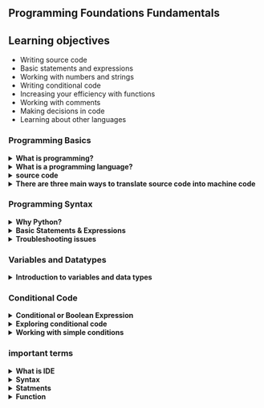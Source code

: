 ## Programming Foundations Fundamentals

## Learning objectives
<ul>
  <li>Writing source code</li>
  <li>Basic statements and expressions</li>
  <li>Working with numbers and strings</li>
  <li>Writing conditional code</li>
  <li>Increasing your efficiency with functions</li>
  <li>Working with comments</li>
  <li>Making decisions in code</li>
  <li>Learning about other languages</li>
</ul>

### Programming Basics
<details>
  <summary><strong>What is programming?</strong></summary>
    <ul>
      <li>
        <strong>Programing:</strong>
        <ol>
          <li>is converting an idea into a set of instructions that a computer can execute, These Instructions are specific and sequential.</li>
          <li>is how we communicate with the digital world it's characterized by having instructions that are specific and sequential</li>
        </ol>
      </li>
      <li>
        <strong>Bug:</strong> Something unexpected happens.
      </li>
      <li>
        <strong>Crash:</strong> Stops early or freezes.
      </li>
    </ul>
</details>

<details>
  <summary><strong>What is a programming language?</strong></summary>
  <h4>Each Language has:</h4>
  <ul>
    <li><strong>Syntax</strong> ⇒ Rules</li>
    <li><strong>Semantics</strong> ⇒ Meaning</li>
  </ul>

  **Why do we have many programming languages?**
  <br>
  <strong>to address many different computing needs</strong>
  Because Each Language Has Pros & Cons.
</details>


<details>
  <summary><strong>source code</strong></summary>
  <code>
    print("Hello world!")
  </code>
</details>

<details>
  <summary><strong>There are three main ways to translate source code into machine code</strong></summary>
  <ul>
    <li>
      <strong>Compiling:</strong> translate your high-level code to machine code (0101) by making a low-level version of your code without the need for the source code anymore
      <br>
      <strong>(C, C++, and Objective-C)</strong>
    </li>
    <li>
      <strong>Interpreting:</strong> translate your code line by line to low-level lines each time you run it and it needs your source code every run.
      <br>
      <strong>(PHP, and JavaScript)</strong>
    </li>
    <li>
      <strong>Combination:</strong> use both.
      <br>
      <strong>(Python, C#, and Java)</strong>
    </li>
  </ul>
</details>


### Programming Syntax
<details>
  <summary><strong>Why Python?</strong></summary>
  <br>
  Python and javascript are easier to understand as both languages use structuring and wording that are closer to human language
  <br>

  <strong>Which one to choose?</strong>
  <br>
  <strong>JavaScript:</strong> was designed to work with (web application - some non-web application)
  <br>
  <strong>Python:</strong> General purpose language (Web apps - Internal Company tools - Scientific analysis - Games)
</details>

<details>
  <summary><strong>Basic Statements & Expressions</strong></summary>
  <br>
  <strong>Program:</strong> number of statements (Keywords - Expressions - Operators)
  <br>
  <strong>operators:</strong> are symbols that tell the computer to perform an action with some input
  <br>
  <br>
  <strong>Arithmetic Operators:</strong>
  Addition
- Subtraction
- Multiplication
- Division
- Modulus
- Exponentiation
- Floor division
</details>
<details>

<summary><strong>Troubleshooting issues</strong></summary>
  <br>
  <strong>We have three types of errors:</strong>
  <ul>
    <li><strong>Syntax:</strong> you somehow broke the rules of the language.</li>
    <li><strong>Runtime:</strong> the computer was unable to execute a portion of your code.</li>
    <li><strong>Semantic:</strong> the output of the program is not what you expected.</li>
  </ul>
</details>


### Variables and Datatypes
<details>

  <summary><strong>Introduction to variables and data types</strong></summary>
  <ul>
    <li>
      <strong>Variable</strong>  is a memory location where you store a value. The value that you have stored may change in the future according to the specifications.
      <br>
      <strong>Variables Name:</strong> Letters, Numbers(not at the first) and underscores Can't be keyword.
    </li>
    <br>
    <li>
      <strong>Data Types In Python</strong>
      <ul>
        <li>Numbers</li>
        <li>Strings</li>
        <li>Lists</li>
        <li>Sets</li>
        <li>Range</li>
        <li>Tuples</li>
        <li>Dictionary</li>
      </ul>
    </li>
    <br>
    <li>
      <strong>Numerical Data Types</strong>
      <ul>
        <li>Integers: used to represent whole number values.</li>
        <li>Float: used to represent decimal point values.</li>
        <li>Complex Numbers: used to represent imaginary values</li>
        <li>Boolean: used for categorical output, since the output of boolean is either true or false.</li>
      </ul>
    </li>
  </ul>
</details>



### Conditional Code
<details>
  <summary><strong>Conditional or Boolean Expression</strong></summary>
  Any expression that breaks down to either true or false
</details>

<details>
  <summary><strong>Exploring conditional code</strong></summary>

  ```
    if condition:
      do work #indented = block
      do work #indented = block
      do work #not indented != block
    end if
  ```
</details>

<details>
  <summary><strong>Working with simple conditions</strong></summary>

  ```
    if condition:
      do work
    else:
      do work
  ```
</details>



### important terms
<details>
  <summary><strong>What is IDE</strong></summary>
  <strong>Integrated Development Environments</strong>

  <span>Provides special tools to help: </span>
  <ul>
    <li>Debug</li>
    <li>Compile</li>
    <li>Write Codes</li>
  </ul>
</details>
<details>
  <summary><strong>Syntax</strong></summary>
 The rules of a programming language
</details>
<details>
  <summary><strong>Statments</strong></summary>
Keywords - Expressions - Operators
</details>
<details>
  <summary><strong>Function </strong></summary>
Block of code packaged together with a name
</details>
